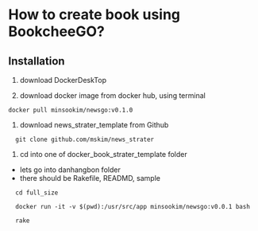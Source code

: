 # How to create book using BookcheeGO?


## Installation

1. download DockerDeskTop

1. download docker image from docker hub, using terminal

```
docker pull minsookim/newsgo:v0.1.0

```
1. download  news_strater_template from Github

```
  git clone github.com/mskim/news_strater

```

1. cd into one of docker_book_strater_template folder
  - lets go into danhangbon folder
  - there should be Rakefile, READMD, sample

```
  cd full_size

  docker run -it -v $(pwd):/usr/src/app minsookim/newsgo:v0.0.1 bash

  rake

```